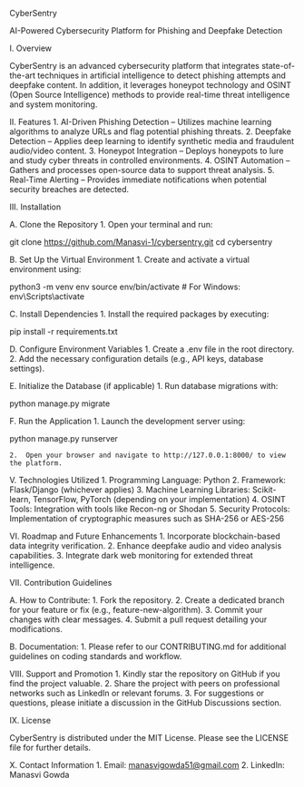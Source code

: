
CyberSentry

AI-Powered Cybersecurity Platform for Phishing and Deepfake Detection

I. Overview

CyberSentry is an advanced cybersecurity platform that integrates state-of-the-art techniques in artificial intelligence to detect phishing attempts and deepfake content. In addition, it leverages honeypot technology and OSINT (Open Source Intelligence) methods to provide real-time threat intelligence and system monitoring.

II. Features
	1.	AI-Driven Phishing Detection – Utilizes machine learning algorithms to analyze URLs and flag potential phishing threats.
	2.	Deepfake Detection – Applies deep learning to identify synthetic media and fraudulent audio/video content.
	3.	Honeypot Integration – Deploys honeypots to lure and study cyber threats in controlled environments.
	4.	OSINT Automation – Gathers and processes open-source data to support threat analysis.
	5.	Real-Time Alerting – Provides immediate notifications when potential security breaches are detected.

III. Installation

A. Clone the Repository
	1.	Open your terminal and run:

git clone https://github.com/Manasvi-1/cybersentry.git
cd cybersentry



B. Set Up the Virtual Environment
	1.	Create and activate a virtual environment using:

python3 -m venv env
source env/bin/activate  # For Windows: env\Scripts\activate



C. Install Dependencies
	1.	Install the required packages by executing:

pip install -r requirements.txt



D. Configure Environment Variables
	1.	Create a .env file in the root directory.
	2.	Add the necessary configuration details (e.g., API keys, database settings).

E. Initialize the Database (if applicable)
	1.	Run database migrations with:

python manage.py migrate



F. Run the Application
	1.	Launch the development server using:

python manage.py runserver


	2.	Open your browser and navigate to http://127.0.0.1:8000/ to view the platform.

V. Technologies Utilized
	1.	Programming Language: Python
	2.	Framework: Flask/Django (whichever applies)
	3.	Machine Learning Libraries: Scikit-learn, TensorFlow, PyTorch (depending on your implementation)
	4.	OSINT Tools: Integration with tools like Recon-ng or Shodan
	5.	Security Protocols: Implementation of cryptographic measures such as SHA-256 or AES-256

VI. Roadmap and Future Enhancements
	1.	Incorporate blockchain-based data integrity verification.
	2.	Enhance deepfake audio and video analysis capabilities.
	3.	Integrate dark web monitoring for extended threat intelligence.

VII. Contribution Guidelines

A. How to Contribute:
	1.	Fork the repository.
	2.	Create a dedicated branch for your feature or fix (e.g., feature-new-algorithm).
	3.	Commit your changes with clear messages.
	4.	Submit a pull request detailing your modifications.

B. Documentation:
	1.	Please refer to our CONTRIBUTING.md for additional guidelines on coding standards and workflow.

VIII. Support and Promotion
	1.	Kindly star the repository on GitHub if you find the project valuable.
	2.	Share the project with peers on professional networks such as LinkedIn or relevant forums.
	3.	For suggestions or questions, please initiate a discussion in the GitHub Discussions section.

IX. License

CyberSentry is distributed under the MIT License. Please see the LICENSE file for further details.

X. Contact Information
	1.	Email: manasvigowda51@gmail.com
	2.	LinkedIn: Manasvi Gowda 
